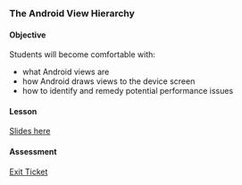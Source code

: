 ### The Android View Hierarchy

#### Objective

Students will become comfortable with:

* what Android views are
* how Android draws views to the device screen
* how to identify and remedy potential performance issues

#### Lesson

[Slides here](TBD)

#### Assessment

[Exit Ticket](TBD)
